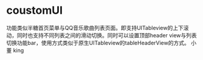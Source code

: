 # coustomUI
功能类似半糖首页菜单与QQ音乐歌曲列表页面。即支持UITableview的上下滚动，同时也支持不同列表之间的滑动切换。同时可以设置顶部header view与列表切换功能bar，使用方式类似于原生UITableview的tableHeaderView的方式。
小董 king
